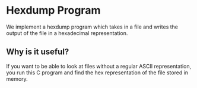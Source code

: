 # Hexdump Program

We implement a hexdump program which takes in a file and writes the output of the file in a hexadecimal representation.

## Why is it useful?

If you want to be able to look at files without a regular ASCII representation, you run this C program and find the hex representation
of the file stored in memory.

